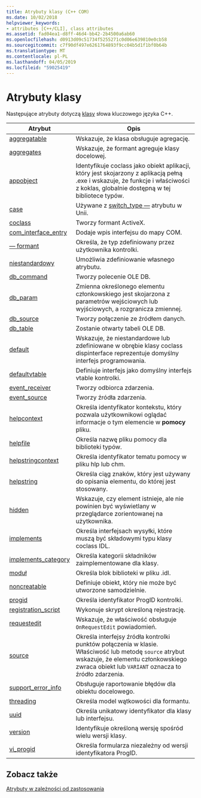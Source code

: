 ```yaml
---
title: Atrybuty klasy (C++ COM)
ms.date: 10/02/2018
helpviewer_keywords:
- attributes [C++/CLI], class attributes
ms.assetid: fad04ea1-d8ff-46d4-bb42-2b4500a6ab60
ms.openlocfilehash: d0913d09c51734f5255271c0d06e639810e0cb58
ms.sourcegitcommit: c7f90df497e6261764893f9cc04b5d1f1bf0b64b
ms.translationtype: MT
ms.contentlocale: pl-PL
ms.lasthandoff: 04/05/2019
ms.locfileid: "59025419"
---
```

# <a name="class-attributes"></a>Atrybuty klasy

Następujące atrybuty dotyczą [klasy](../../cpp/class-cpp.md) słowa kluczowego języka C++.

|Atrybut|Opis|
|---------------|-----------------|
|[aggregatable](aggregatable.md)|Wskazuje, że klasa obsługuje agregację.|
|[aggregates](aggregates.md)|Wskazuje, że formant agreguje klasy docelowej.|
|[appobject](appobject.md)|Identyfikuje coclass jako obiekt aplikacji, który jest skojarzony z aplikacją pełną .exe i wskazuje, że funkcje i właściwości z koklas, globalnie dostępną w tej bibliotece typów.|
|[case](case-cpp.md)|Używane z [switch_type —](switch-type.md) atrybutu w Unii.|
|[coclass](coclass.md)|Tworzy formant ActiveX.|
|[com_interface_entry](com-interface-entry-cpp.md)|Dodaje wpis interfejsu do mapy COM.|
|[ — formant](control.md)|Określa, że typ zdefiniowany przez użytkownika kontrolki.|
|[niestandardowy](custom-cpp.md)|Umożliwia zdefiniowanie własnego atrybutu.|
|[db_command](db-command.md)|Tworzy polecenie OLE DB.|
|[db_param](db-param.md)|Zmienna określonego elementu członkowskiego jest skojarzona z parametrów wejściowych lub wyjściowych, a rozgranicza zmiennej.|
|[db_source](db-source.md)|Tworzy połączenie ze źródłem danych.|
|[db_table](db-table.md)|Zostanie otwarty tabeli OLE DB.|
|[default](default-cpp.md)|Wskazuje, że niestandardowe lub zdefiniowane w obrębie klasy coclass dispinterface reprezentuje domyślny interfejs programowania.|
|[defaultvtable](defaultvtable.md)|Definiuje interfejs jako domyślny interfejs vtable kontrolki.|
|[event_receiver](event-receiver.md)|Tworzy odbiorca zdarzenia.|
|[event_source](event-source.md)|Tworzy źródła zdarzenia.|
|[helpcontext](helpcontext.md)|Określa identyfikator kontekstu, który pozwala użytkownikowi oglądać informacje o tym elemencie w **pomocy** pliku.|
|[helpfile](helpfile.md)|Określa nazwę pliku pomocy dla biblioteki typów.|
|[helpstringcontext](helpstringcontext.md)|Określa identyfikator tematu pomocy w pliku hlp lub chm.|
|[helpstring](helpstring.md)|Określa ciąg znaków, który jest używany do opisania elementu, do której jest stosowany.|
|[hidden](hidden.md)|Wskazuje, czy element istnieje, ale nie powinien być wyświetlany w przeglądarce zorientowanej na użytkownika.|
|[implements](implements-cpp.md)|Określa interfejsach wysyłki, które muszą być składowymi typu klasy coclass IDL.|
|[implements_category](implements-category.md)|Określa kategorii składników zaimplementowane dla klasy.|
|[moduł](module-cpp.md)|Określa blok biblioteki w pliku .idl.|
|[noncreatable](noncreatable.md)|Definiuje obiekt, który nie może być utworzone samodzielnie.|
|[progid](progid.md)|Określa identyfikator ProgID kontrolki.|
|[registration_script](registration-script.md)|Wykonuje skrypt określoną rejestrację.|
|[requestedit](requestedit.md)|Wskazuje, że właściwość obsługuje `OnRequestEdit` powiadomień.|
|[source](source-cpp.md)|Określa interfejsy źródła kontrolki punktów połączenia w klasie. Właściwość lub metodę `source` atrybut wskazuje, że elementu członkowskiego zwraca obiekt lub `VARIANT` oznacza to źródło zdarzenia.|
|[support_error_info](support-error-info.md)|Obsługuje raportowanie błędów dla obiektu docelowego.|
|[threading](threading-cpp.md)|Określa model wątkowości dla formantu.|
|[uuid](uuid-cpp-attributes.md)|Określa unikatowy identyfikator dla klasy lub interfejsu.|
|[version](version-cpp.md)|Identyfikuje określoną wersję spośród wielu wersji klasy.|
|[vi_progid](vi-progid.md)|Określa formularza niezależny od wersji identyfikatora ProgID.|

## <a name="see-also"></a>Zobacz także

[Atrybuty w zależności od zastosowania](attributes-by-usage.md)